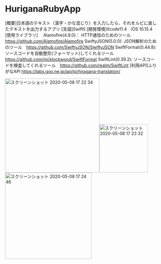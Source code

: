 # HuriganaRubyApp
[概要]日本語のテキスト（漢字・かな混じり）を入力したら、それをルビに直したテキストを出力するアプリ
[言語]Swift5 
[開発環境]Xcode11.4　iOS 10.15.4 
[使用ライブラリ]
　Alamofire(4.9.0)： HTTP通信のためのツール　https://github.com/Alamofire/Alamofire
  SwiftyJSON(5.0.0): JSON解析のためのツール　https://github.com/SwiftyJSON/SwiftyJSON
  SwiftFormat(0.44.8): ソースコードを自動整形(フォーマット)してくれるツール　https://github.com/nicklockwood/SwiftFormat
  SwiftLint(0.39.2): ソースコードを検査してくれるツール　https://github.com/realm/SwiftLint
[利用API]ふりがなAPI https://labs.goo.ne.jp/api/jp/hiragana-translation/

<img width="311" alt="スクリーンショット 2020-05-08 17 22 34" src="https://user-images.githubusercontent.com/51296886/81387096-1a6dbf80-9151-11ea-9b63-f2eed9b4b1b8.png"><img width="160" alt="スクリーンショット 2020-05-08 17 23 32" src="https://user-images.githubusercontent.com/51296886/81387107-1e99dd00-9151-11ea-97d4-d046da4abd1b.png"><img width="285" alt="スクリーンショット 2020-05-08 17 24 46" src="https://user-images.githubusercontent.com/51296886/81387109-1f327380-9151-11ea-8571-2b70d21ef1dc.png">
